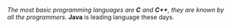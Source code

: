 *The most basic programming languages are **C** and **C++**, they are known by all the programmers.*
__Java__ is leading language these days.
